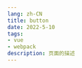 ```yaml
---
lang: zh-CN
title: button
date: 2022-5-10 
tags:
- vue
- webpack
description: 页面的描述
---
```



<gf-Icons></gf-Icons>